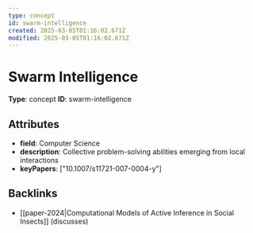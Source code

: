 ```yaml
---
type: concept
id: swarm-intelligence
created: 2025-03-05T01:16:02.671Z
modified: 2025-03-05T01:16:02.671Z
---
```


# Swarm Intelligence

**Type**: concept
**ID**: swarm-intelligence

## Attributes

- **field**: Computer Science
- **description**: Collective problem-solving abilities emerging from local interactions
- **keyPapers**: ["10.1007/s11721-007-0004-y"]

## Backlinks

- [[paper-2024|Computational Models of Active Inference in Social Insects]] (discusses)

